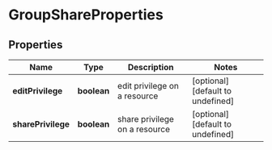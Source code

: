 # GroupShareProperties

## Properties
| Name | Type | Description | Notes |
| ------------ | ------------- | ------------- | ------------- |
| **editPrivilege** | **boolean** | edit privilege on a resource | [optional] [default to undefined] |
| **sharePrivilege** | **boolean** | share privilege on a resource | [optional] [default to undefined] |


